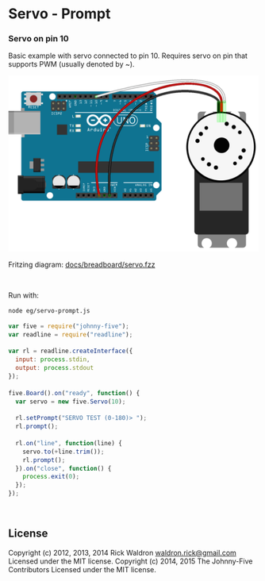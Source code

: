 <!--remove-start-->

# Servo - Prompt

<!--remove-end-->






### Servo on pin 10


Basic example with servo connected to pin 10. Requires servo on pin that supports PWM (usually denoted by ~).


![docs/breadboard/servo.png](breadboard/servo.png)<br>

Fritzing diagram: [docs/breadboard/servo.fzz](breadboard/servo.fzz)

&nbsp;




Run with:
```bash
node eg/servo-prompt.js
```


```javascript
var five = require("johnny-five");
var readline = require("readline");

var rl = readline.createInterface({
  input: process.stdin,
  output: process.stdout
});

five.Board().on("ready", function() {
  var servo = new five.Servo(10);

  rl.setPrompt("SERVO TEST (0-180)> ");
  rl.prompt();

  rl.on("line", function(line) {
    servo.to(+line.trim());
    rl.prompt();
  }).on("close", function() {
    process.exit(0);
  });
});

```








&nbsp;

<!--remove-start-->

## License
Copyright (c) 2012, 2013, 2014 Rick Waldron <waldron.rick@gmail.com>
Licensed under the MIT license.
Copyright (c) 2014, 2015 The Johnny-Five Contributors
Licensed under the MIT license.

<!--remove-end-->
